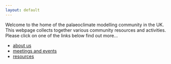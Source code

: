 ```yaml
---
layout: default
---
```


Welcome to the home of the palaeoclimate modelling community in the UK. This webpage collects together various community resources and activities. Please click on one of the links below find out more...

* [about us](about_us.html)
* [meetings and events](meet_ups.html)
* [resources](resources.html)